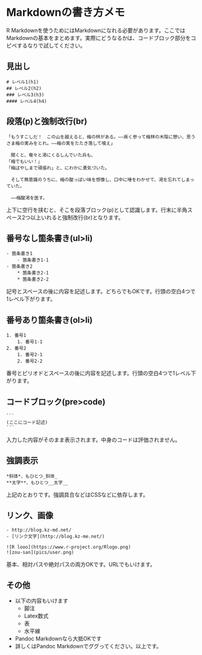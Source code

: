 # Markdownの書き方メモ

R Markdownを使うためにはMarkdownになれる必要があります。ここではMarkdownの基本をまとめます。実際にどうなるかは、コードブロック部分をコピペするなりで試してください。

## 見出し

```
# レベル1(h1)
## レベル2(h2)
### レベル3(h3)
#### レベル4(h4)
```

## 段落(p)と強制改行(br)

```
「もうすこしだ！　この山を越えると、梅の林がある。――疾く参って梅林の木陰に憩い、思うさま梅の実みをとれ。――梅の実をたたき落して喰え」

　聞くと、奄々と渇にくるしんでいた兵も、  
「梅でもいい！」  
「梅ばやしまで頑張れ」と、にわかに勇気づいた。

　そして無意識のうちに、梅の酸っぱい味を想像し、口中に唾をわかせて、渇を忘れてしまっていた。

　――梅酸渇を医す。
```

上下に空行を挟むと、そこを段落ブロック(p)として認識します。行末に半角スペース2つ以上いれると強制改行(br)となります。

## 番号なし箇条書き(ul>li)

```
- 箇条書き1
    - 箇条書き1-1
- 箇条書き2
    * 箇条書き2-1
    * 箇条書き2-2
```

記号とスペースの後に内容を記述します。どちらでもOKです。行頭の空白4つで1レベル下がります。

## 番号あり箇条書き(ol>li)

```
1. 番号1
    1. 番号1-1
2. 番号2
    1. 番号2-1
    2. 番号2-2
```

番号とピリオドとスペースの後に内容を記述します。行頭の空白4つで1レベル下がります。

## コードブロック(pre>code)

````
```
(ここにコード記述)
```
````

入力した内容がそのまま表示されます。中身のコードは評価されません。

## 強調表示

```
*斜体*、もひとつ_斜体_
**太字**、もひとつ__太字__
```

上記のとおりです。強調具合などはCSSなどに依存します。

## リンク、画像

```
- http://blog.kz-md.net/
- [リンク文字](http://blog.kz-me.net/)

![R looo](https://www.r-project.org/Rlogo.png)
![zou-san](pics/user.png)
```

基本、相対パスや絶対パスの両方OKです。URLでもいけます。

## その他

- 以下の内容もいけます
    - 脚注
    - Latex数式
    - 表
    - 水平線
- Pandoc Markdownなら大抵OKです
- 詳しくはPandoc Markdownでググってください。以上です。
